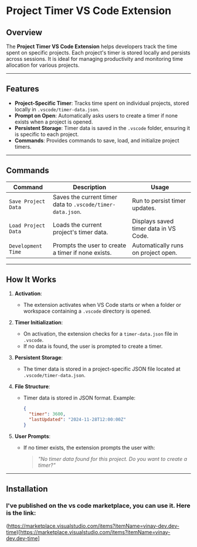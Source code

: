 # Project Timer VS Code Extension

## Overview

The **Project Timer VS Code Extension** helps developers track the time spent on specific projects. Each project's timer is stored locally and persists across sessions. It is ideal for managing productivity and monitoring time allocation for various projects.

---

## Features

- **Project-Specific Timer**: Tracks time spent on individual projects, stored locally in `.vscode/timer-data.json`.
- **Prompt on Open**: Automatically asks users to create a timer if none exists when a project is opened.
- **Persistent Storage**: Timer data is saved in the `.vscode` folder, ensuring it is specific to each project.
- **Commands**: Provides commands to save, load, and initialize project timers.

---

## Commands

| Command                     | Description                                             | Usage                                |
|-----------------------------|---------------------------------------------------------|--------------------------------------|
| `Save Project Data` | Saves the current timer data to `.vscode/timer-data.json`. | Run to persist timer updates.        |
| `Load Project Data` | Loads the current project's timer data.                | Displays saved timer data in VS Code. |
| `Development Time`  | Prompts the user to create a timer if none exists.      | Automatically runs on project open.  |

---

## How It Works

1. **Activation**:
   - The extension activates when VS Code starts or when a folder or workspace containing a `.vscode` directory is opened.

2. **Timer Initialization**:
   - On activation, the extension checks for a `timer-data.json` file in `.vscode`.
   - If no data is found, the user is prompted to create a timer.

3. **Persistent Storage**:
   - The timer data is stored in a project-specific JSON file located at `.vscode/timer-data.json`.

4. **File Structure**:
   - Timer data is stored in JSON format. Example:
     ```json
     {
       "timer": 3600,
       "lastUpdated": "2024-11-28T12:00:00Z"
     }
     ```

5. **User Prompts**:
   - If no timer exists, the extension prompts the user with:
     > *"No timer data found for this project. Do you want to create a timer?"*

---

## Installation

### I've published on the vs code marketplace, you can use it. Here is the link:

(https://marketplace.visualstudio.com/items?itemName=vinay-dev.dev-time)[https://marketplace.visualstudio.com/items?itemName=vinay-dev.dev-time]
